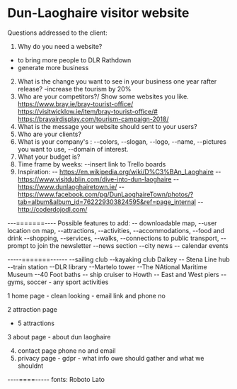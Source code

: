# Dun-Laoghaire visitor website

Questions addressed to the client:
 1. Why do you need a website?
  - to bring more people to DLR Rathdown
  - generate more business
 2. What is the change you want to see in your business one year rafter release?
  -increase the tourism by 20%
 3. Who are your competitors?/ Show some websites you like.
  https://www.bray.ie/bray-tourist-office/
  https://visitwicklow.ie/item/bray-tourist-office/#
  https://brayairdisplay.com/tourism-campaign-2018/
 4. What is the message your website should sent to your users?
 5. Who are your clients?
 6. What is your company's :  --colors,
                              --slogan,
                              --logo,
                              --name,
                              --pictures you want to use,
                              --domain of interest.
7. What your budget is?
8. Time frame by weeks: --insert link to Trello boards
9. Inspiration: -- https://en.wikipedia.org/wiki/D%C3%BAn_Laoghaire
                -- https://www.visitdublin.com/dive-into-dun-laoghaire
                -- https://www.dunlaoghairetown.ie/
                -- https://www.facebook.com/pg/DunLaoghaireTown/photos/?tab=album&album_id=762229303824595&ref=page_internal
                -- http://coderdojodl.com/



---=======----
 Possible features to add:
  -- downloadable map,
  --user location on map,
  --attractions,
  --activities,
  --accommodations,
  --food and drink
  --shopping,
  --services,
  --walks,
  --connections to public transport,
  --prompt to join the newsletter
  --news section  --city news
                  -- calendar events

-----=======------
  --sailing club
  --kayaking club Dalkey
  -- Stena Line hub
  --train station
  --DLR library
  --Martelo tower
  --The NAtional Maritime Museum
  --40 Foot baths
  -- ship cruiser to Howth
  -- East and West piers
  -- gyms, soccer - any sport activities

  1 home page
    - clean looking
    - email link and phone no

  2 attraction page 
  - 5 attractions

  3 about page
    - about dun laoghaire

  4. contact page
    phone no and email
  5. privacy page
    - gdpr - what info owe should gather and what we shouldnt

----====-----
fonts: Roboto
      Lato    


